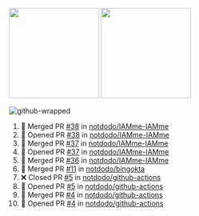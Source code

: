 <a href="https://github.com/notdodo"><img src="https://github-readme-stats.vercel.app/api?username=notdodo&count_private=true&theme=dark" height="180" /></a> <a href="https://github.com/notdodo"><img src="https://github-readme-stats.vercel.app/api/top-langs/?username=notdodo&langs_count=8&theme=dark&hide=tex,java,html,css&layout=compact" height="180" /></a>

![github-wrapped](https://github.com/notdodo/notdodo/assets/6991986/fb310ed4-7b6b-48dd-a447-4c85e6000edb)

<!--START_SECTION:activity-->
1. 🎉 Merged PR [#38](https://github.com/notdodo/IAMme-IAMme/pull/38) in [notdodo/IAMme-IAMme](https://github.com/notdodo/IAMme-IAMme)
2. 💪 Opened PR [#38](https://github.com/notdodo/IAMme-IAMme/pull/38) in [notdodo/IAMme-IAMme](https://github.com/notdodo/IAMme-IAMme)
3. 🎉 Merged PR [#37](https://github.com/notdodo/IAMme-IAMme/pull/37) in [notdodo/IAMme-IAMme](https://github.com/notdodo/IAMme-IAMme)
4. 💪 Opened PR [#37](https://github.com/notdodo/IAMme-IAMme/pull/37) in [notdodo/IAMme-IAMme](https://github.com/notdodo/IAMme-IAMme)
5. 🎉 Merged PR [#36](https://github.com/notdodo/IAMme-IAMme/pull/36) in [notdodo/IAMme-IAMme](https://github.com/notdodo/IAMme-IAMme)
6. 🎉 Merged PR [#11](https://github.com/notdodo/bingokta/pull/11) in [notdodo/bingokta](https://github.com/notdodo/bingokta)
7. ❌ Closed PR [#5](https://github.com/notdodo/github-actions/pull/5) in [notdodo/github-actions](https://github.com/notdodo/github-actions)
8. 💪 Opened PR [#5](https://github.com/notdodo/github-actions/pull/5) in [notdodo/github-actions](https://github.com/notdodo/github-actions)
9. 🎉 Merged PR [#4](https://github.com/notdodo/github-actions/pull/4) in [notdodo/github-actions](https://github.com/notdodo/github-actions)
10. 💪 Opened PR [#4](https://github.com/notdodo/github-actions/pull/4) in [notdodo/github-actions](https://github.com/notdodo/github-actions)
<!--END_SECTION:activity-->
